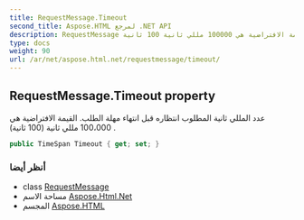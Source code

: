 ```yaml
---
title: RequestMessage.Timeout
second_title: Aspose.HTML لمرجع .NET API
description: RequestMessage ملكية. عدد المللي ثانية المطلوب انتظاره قبل انتهاء مهلة الطلب. القيمة الافتراضية هي 100000 مللي ثانية 100 ثانية .
type: docs
weight: 90
url: /ar/net/aspose.html.net/requestmessage/timeout/
---
```

## RequestMessage.Timeout property

عدد المللي ثانية المطلوب انتظاره قبل انتهاء مهلة الطلب. القيمة الافتراضية هي 100،000 مللي ثانية (100 ثانية) .

```csharp
public TimeSpan Timeout { get; set; }
```

### أنظر أيضا

* class [RequestMessage](../)
* مساحة الاسم [Aspose.Html.Net](../../requestmessage/)
* المجسم [Aspose.HTML](../../../)


